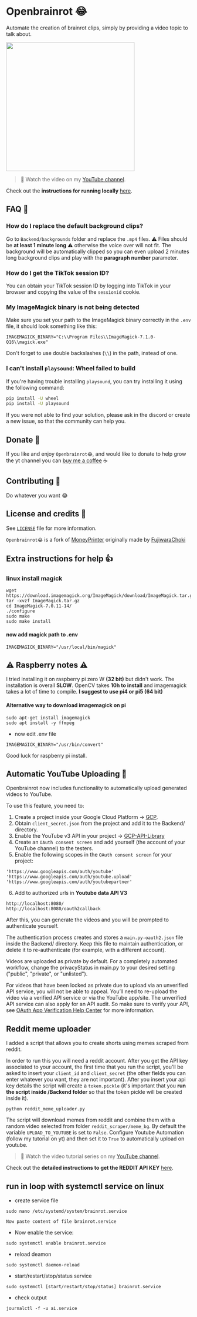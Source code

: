# Openbrainrot 😂
Automate the creation of brainrot clips, simply by providing a video topic to talk about.

<img src="https://github.com/user-attachments/assets/5d430ec4-aab4-4587-9479-d12000468794" width="350"  />

> **🎥** Watch the video on my [YouTube channel](https://www.youtube.com/@coding.emojii).

Check out the **instructions for running locally** [here](Local.md).

## FAQ 🤔

### How do I replace the default background clips?

Go to `Backend/backgrounds` folder and replace the `.mp4` files.
⚠️ Files should be **at least 1 minute long** ⚠️ otherwise the 
voice over will not fit. The background will be automatically clipped
so you can even upload 2 minutes long background clips and play with 
the **paragraph number** parameter.

### How do I get the TikTok session ID?

You can obtain your TikTok session ID by logging into TikTok in your browser and copying the value of the `sessionid` cookie.

### My ImageMagick binary is not being detected

Make sure you set your path to the ImageMagick binary correctly in the `.env` file, it should look something like this:

```env
IMAGEMAGICK_BINARY="C:\\Program Files\\ImageMagick-7.1.0-Q16\\magick.exe"
```

Don't forget to use double backslashes (`\\`) in the path, instead of one.

### I can't install `playsound`: Wheel failed to build

If you're having trouble installing `playsound`, you can try installing it using the following command:

```bash
pip install -U wheel
pip install -U playsound
```

If you were not able to find your solution, please ask in the discord or create a new issue, so that the community can help you.

## Donate 🎁

If you like and enjoy `Openbrainrot😂`, and would like to donate to help grow the yt channel you can [buy me a coffee](https://buymeacoffee.com/servizibon0) ☕

## Contributing 🤝

Do whatever you want 😂

## License and credits 📝

See [`LICENSE`](LICENSE) file for more information.

`Openbrainrot😂` is a fork of [MoneyPrinter](https://github.com/FujiwaraChoki/MoneyPrinter) originally made by [FujiwaraChoki](https://github.com/FujiwaraChoki)


## Extra instructions for help 👍
### linux install magick
```
wget https://download.imagemagick.org/ImageMagick/download/ImageMagick.tar.gz
tar -xvzf ImageMagick.tar.gz
cd ImageMagick-7.0.11-14/
./configure
sudo make
sudo make install
```
#### now add magick path to .env
```
IMAGEMAGICK_BINARY="/usr/local/bin/magick"
```
## ⚠️ Raspberry notes ⚠️
I tried installing it on raspberry pi zero W **(32 bit)** but didn't work. The installation
is overall **SLOW**. OpenCV takes **10h to install** and imagemagick takes a lot
of time to compile. **I suggest to use pi4 or pi5 (64 bit)**
#### Alternative way to download imagemagick on pi
```
sudo apt-get install imagemagick
sudo apt install -y ffmpeg
```
- now edit .env file
```
IMAGEMAGICK_BINARY="/usr/bin/convert"
```
Good luck for raspberry pi install.
## Automatic YouTube Uploading 🎥

Openbrainrot now includes functionality to automatically upload generated videos to YouTube.

To use this feature, you need to:

1. Create a project inside your Google Cloud Platform -> [GCP](https://console.cloud.google.com/).
2. Obtain `client_secret.json` from the project and add it to the Backend/ directory.
3. Enable the YouTube v3 API in your project -> [GCP-API-Library](https://console.cloud.google.com/apis/library/youtube.googleapis.com)
4. Create an `OAuth consent screen` and add yourself (the account of your YouTube channel) to the testers.
5. Enable the following scopes in the `OAuth consent screen` for your project:

```
'https://www.googleapis.com/auth/youtube'
'https://www.googleapis.com/auth/youtube.upload'
'https://www.googleapis.com/auth/youtubepartner'
```

6. Add to authorized urls in **Youtube data API V3**

```
http://localhost:8080/
http://localhost:8080/oauth2callback
```

After this, you can generate the videos and you will be prompted to authenticate yourself.

The authentication process creates and stores a `main.py-oauth2.json` file inside the Backend/ directory. Keep this file to maintain authentication, or delete it to re-authenticate (for example, with a different account).

Videos are uploaded as private by default. For a completely automated workflow, change the privacyStatus in main.py to your desired setting ("public", "private", or "unlisted").

For videos that have been locked as private due to upload via an unverified API service, you will not be able to appeal. You’ll need to re-upload the video via a verified API service or via the YouTube app/site. The unverified API service can also apply for an API audit. So make sure to verify your API, see [OAuth App Verification Help Center](https://support.google.com/cloud/answer/13463073) for more information.

## Reddit meme uploader
I added a script that allows you to create shorts using memes scraped from reddit.

In order to run this you will need a reddit account. After you get the API key associated to your account, the first time that you run the script, you'll be asked to insert your `client_id` and `client_secret` (the other fields you can enter whatever you want, they are not important). After you insert your api key details the script will create a `token.pickle` (it's important that you **run the script inside /Backend folder** so that the token pickle will be created inside it).  

```
python reddit_meme_uploader.py
```

The script will download memes from reddit and combine them with a random video selected from folder `reddit_scraper/meme_bg`. By default the variable `UPLOAD_TO_YOUTUBE` is set to `False`. Configure Youtube Automation (follow my tutorial on yt) and then set it to `True` to automatically upload on youtube.

> **🎥** Watch the video tutorial series on my [YouTube channel](https://www.youtube.com/@coding.emojii).

Check out the **detailed instructions to get the REDDIT API KEY** [here](https://github.com/AlessandroBonomo28/Openbrainrot/tree/master/Backend/reddit_scraper/README.md).

## run in loop with systemctl service on linux
- create service file
```
sudo nano /etc/systemd/system/brainrot.service

Now paste content of file brainrot.service
```
- Now enable the service:
```
sudo systemctl enable brainrot.service 
```
- reload deamon
```
sudo systemctl daemon-reload
```
- start/restart/stop/status service 
```
sudo systemctl [start/restart/stop/status] brainrot.service
```
- check output
```
journalctl -f -u ai.service
```